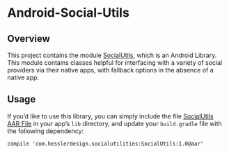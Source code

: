 # Android-Social-Utils

## Overview
This project contains the module [SocialUtils](SocialUtils), which is an Android Library. This module contains classes helpful for interfacing with a variety of social providers via their native apps, with fallback options in the absence of a native app.

## Usage
If you’d like to use this library, you can simply include the file [SocialUtils AAR File](SocialUtils/build/output) in your app’s `lib` directory, and update your `build.gradle` file with the following dependency:

`compile 'com.hesslerdesign.socialutilities:SocialUtils:1.0@aar'`
